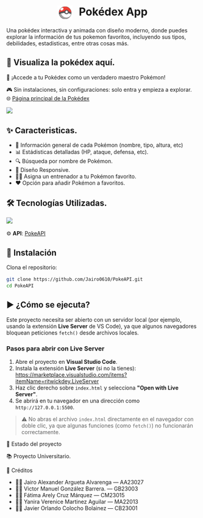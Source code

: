 <h1 align="center" >
  <img src="https://raw.githubusercontent.com/Jairo0610/PokeAPI/refs/heads/main/Recursos/pokeballNumeracion.svg" alt="Icono" width="40" style="vertical-align: middle; margin-right: 10px;">
  Pokédex App
</h1>

Una pokédex interactiva y animada con diseño moderno, donde puedes explorar la información de tus pokemon favoritos, incluyendo sus tipos, debilidades, estadisticas, entre otras cosas más.

## 📘 Visualiza la pokédex aquí.
👾 ¡Accede a tu Pokédex como un verdadero maestro Pokémon!

🎮 Sin instalaciones, sin configuraciones: solo entra y empieza a explorar. <br>
🌐 [Página principal de la Pokédex](https://jairo0610.github.io/PokeAPI/)

<img src="[../PokeAPI/Recursos/demo1.png](https://raw.githubusercontent.com/Jairo0610/PokeAPI/refs/heads/main/Recursos/demo1.png)">

## ✨ Caracteristicas.

- 🐾 Información general de cada Pokémon (nombre, tipo, altura, etc)
- 📊 Estádisticas detalladas (HP, ataque, defensa, etc).
- 🔍 Búsqueda por nombre de Pokémon.
- 📱 Diseño Responsive.
- 🧑‍🏫 Asigna un entrenador a tu Pokémon favorito.
- ❤️ Opción para añadir Pokémon a favoritos.

## 🛠️ Tecnologías Utilizadas.
<img src="https://skillicons.dev/icons?i=css,javascript,html,vscode,git,github"/> 
<br>

⚙️ **API**: [PokeAPI](https://pokeapi.co/)


## 🧩 Instalación
Clona el repositorio:
   ```bash
  git clone https://github.com/Jairo0610/PokeAPI.git
  cd PokeAPI
  ```

## ▶️ ¿Cómo se ejecuta?
Este proyecto necesita ser abierto con un servidor local (por ejemplo, usando la extensión **Live Server** de VS Code), ya que algunos navegadores bloquean peticiones `fetch()` desde archivos locales.

### Pasos para abrir con Live Server

1. Abre el proyecto en **Visual Studio Code**.
2. Instala la extensión **Live Server** (si no la tienes):  
   https://marketplace.visualstudio.com/items?itemName=ritwickdey.LiveServer
3. Haz clic derecho sobre `index.html` y selecciona **"Open with Live Server"**.
4. Se abrirá en tu navegador en una dirección como `http://127.0.0.1:5500`.

> ⚠️ No abras el archivo `index.html` directamente en el navegador con doble clic, ya que algunas funciones (como `fetch()`) no funcionarán correctamente.

📌 Estado del proyecto

📚 Proyecto Universitario.

🙌 Créditos

-  👨‍💻  Jairo Alexander Argueta Alvarenga — AA23027
-  👨‍💻  Victor Manuel González Barrera. — GB23003
-  👨‍💻  Fátima Arely Cruz Márquez — CM23015
-  👨‍💻  Yanira Verenice Martinez Aguilar — MA22013
-  👨‍💻  Javier Orlando Colocho Bolainez —  CB23001
